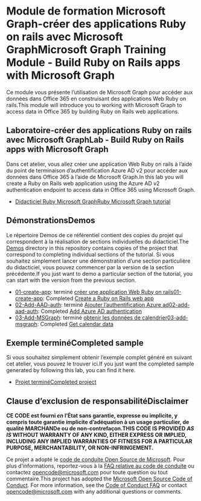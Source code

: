 # <a name="microsoft-graph-training-module---build-ruby-on-rails-apps-with-microsoft-graph"></a><span data-ttu-id="9130c-101">Module de formation Microsoft Graph-créer des applications Ruby on rails avec Microsoft Graph</span><span class="sxs-lookup"><span data-stu-id="9130c-101">Microsoft Graph Training Module - Build Ruby on Rails apps with Microsoft Graph</span></span>

<span data-ttu-id="9130c-102">Ce module vous présente l’utilisation de Microsoft Graph pour accéder aux données dans Office 365 en construisant des applications Web Ruby on rails.</span><span class="sxs-lookup"><span data-stu-id="9130c-102">This module will introduce you to working with Microsoft Graph to access data in Office 365 by building Ruby on Rails web applications.</span></span>

## <a name="lab---build-ruby-on-rails-apps-with-microsoft-graph"></a><span data-ttu-id="9130c-103">Laboratoire-créer des applications Ruby on rails avec Microsoft Graph</span><span class="sxs-lookup"><span data-stu-id="9130c-103">Lab - Build Ruby on Rails apps with Microsoft Graph</span></span>

<span data-ttu-id="9130c-104">Dans cet atelier, vous allez créer une application Web Ruby on rails à l’aide du point de terminaison d’authentification Azure AD v2 pour accéder aux données dans Office 365 à l’aide de Microsoft Graph.</span><span class="sxs-lookup"><span data-stu-id="9130c-104">In this lab you will create a Ruby on Rails web application using the Azure AD v2 authentication endpoint to access data in Office 365 using Microsoft Graph.</span></span>

- [<span data-ttu-id="9130c-105">Didacticiel Ruby Microsoft Graph</span><span class="sxs-lookup"><span data-stu-id="9130c-105">Ruby Microsoft Graph tutorial</span></span>](https://docs.microsoft.com/graph/training/ruby-tutorial)

## <a name="demos"></a><span data-ttu-id="9130c-106">Démonstrations</span><span class="sxs-lookup"><span data-stu-id="9130c-106">Demos</span></span>

<span data-ttu-id="9130c-107">Le [](./Demos) répertoire Demos de ce référentiel contient des copies du projet qui correspondent à la réalisation de sections individuelles du didacticiel.</span><span class="sxs-lookup"><span data-stu-id="9130c-107">The [Demos](./Demos) directory in this repository contains copies of the project that correspond to completing individual sections of the tutorial.</span></span> <span data-ttu-id="9130c-108">Si vous souhaitez simplement lancer une démonstration d’une section particulière du didacticiel, vous pouvez commencer par la version de la section précédente.</span><span class="sxs-lookup"><span data-stu-id="9130c-108">If you just want to demo a particular section of the tutorial, you can start with the version from the previous section.</span></span>

- <span data-ttu-id="9130c-109">[01-create-app](Demos/01-create-app): terminé [créer une application Web Ruby on rails](https://docs.microsoft.com/graph/training/ruby-tutorial?tutorial-step=1)</span><span class="sxs-lookup"><span data-stu-id="9130c-109">[01-create-app](Demos/01-create-app): Completed [Create a Ruby on Rails web app](https://docs.microsoft.com/graph/training/ruby-tutorial?tutorial-step=1)</span></span>
- <span data-ttu-id="9130c-110">[02-Add-AAD-auth](Demos/02-add-aad-auth): terminé [Ajouter l’authentification Azure ad](https://docs.microsoft.com/graph/training/ruby-tutorial?tutorial-step=3)</span><span class="sxs-lookup"><span data-stu-id="9130c-110">[02-add-aad-auth](Demos/02-add-aad-auth): Completed [Add Azure AD authentication](https://docs.microsoft.com/graph/training/ruby-tutorial?tutorial-step=3)</span></span>
- <span data-ttu-id="9130c-111">[03-Add-MSGraph](Demos/03-add-msgraph): terminé [obtenir les données de calendrier](https://docs.microsoft.com/graph/training/ruby-tutorial?tutorial-step=4)</span><span class="sxs-lookup"><span data-stu-id="9130c-111">[03-add-msgraph](Demos/03-add-msgraph): Completed [Get calendar data](https://docs.microsoft.com/graph/training/ruby-tutorial?tutorial-step=4)</span></span>

## <a name="completed-sample"></a><span data-ttu-id="9130c-112">Exemple terminé</span><span class="sxs-lookup"><span data-stu-id="9130c-112">Completed sample</span></span>

<span data-ttu-id="9130c-113">Si vous souhaitez simplement obtenir l’exemple complet généré en suivant cet atelier, vous pouvez le trouver ici.</span><span class="sxs-lookup"><span data-stu-id="9130c-113">If you just want the completed sample generated by following this lab, you can find it here.</span></span>

- [<span data-ttu-id="9130c-114">Projet terminé</span><span class="sxs-lookup"><span data-stu-id="9130c-114">Completed project</span></span>](Demos/03-add-msgraph)

## <a name="disclaimer"></a><span data-ttu-id="9130c-115">Clause d’exclusion de responsabilité</span><span class="sxs-lookup"><span data-stu-id="9130c-115">Disclaimer</span></span>

<span data-ttu-id="9130c-116">**CE CODE est fourni *en* l’État sans garantie, expresse ou implicite, y compris toute garantie implicite d’adéquation à un usage particulier, de qualité MARCHANDe ou de non-contrefaçon.**</span><span class="sxs-lookup"><span data-stu-id="9130c-116">**THIS CODE IS PROVIDED *AS IS* WITHOUT WARRANTY OF ANY KIND, EITHER EXPRESS OR IMPLIED, INCLUDING ANY IMPLIED WARRANTIES OF FITNESS FOR A PARTICULAR PURPOSE, MERCHANTABILITY, OR NON-INFRINGEMENT.**</span></span>

<span data-ttu-id="9130c-p102">Ce projet a adopté le [code de conduite Open Source de Microsoft](https://opensource.microsoft.com/codeofconduct/). Pour plus d’informations, reportez-vous à la [FAQ relative au code de conduite](https://opensource.microsoft.com/codeofconduct/faq/) ou contactez [opencode@microsoft.com](mailto:opencode@microsoft.com) pour toute question ou tout commentaire.</span><span class="sxs-lookup"><span data-stu-id="9130c-p102">This project has adopted the [Microsoft Open Source Code of Conduct](https://opensource.microsoft.com/codeofconduct/). For more information, see the [Code of Conduct FAQ](https://opensource.microsoft.com/codeofconduct/faq/) or contact [opencode@microsoft.com](mailto:opencode@microsoft.com) with any additional questions or comments.</span></span>